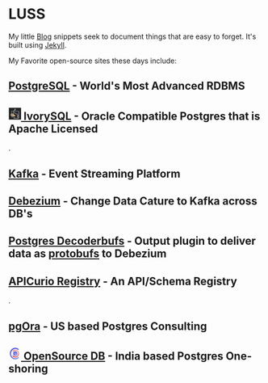# LUSS

My little [Blog](http://luss.io) snippets seek to document things that are easy to forget.  It's built using [Jekyll](https://jekyllrb.com).

My Favorite open-source sites these days include:

## [PostgreSQL](https://postgresql.org) - World's Most Advanced RDBMS
## [<img height=25 width25 src=ivorysql.jpg> IvorySQL](https://ivorysql.org) - Oracle Compatible Postgres that is Apache Licensed
.
## [Kafka](https://kafka.apache.org) - Event Streaming Platform
## [Debezium](https://debezium.io) - Change Data Cature to Kafka across DB's
## [Postgres Decoderbufs](https://github.com/debezium/postgres-decoderbufs) - Output plugin to deliver data as [protobufs](https://protobuf.dev) to Debezium
## [APICurio Registry](https://www.apicur.io/registry/) - An API/Schema Registry
.
## [pgOra](https://pgora.com) - US based Postgres Consulting
## [<img height=25 width=25 src=opensource-db.jpg> OpenSource DB](https://opensource-db.com) - India based Postgres One-shoring

